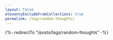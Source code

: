 ```yaml
---
layout: false
eleventyExcludeFromCollections: true
permalink: /tag/random-thoughts/
---
```


{%- redirectTo "/posts/tags/random-thoughts" -%}
